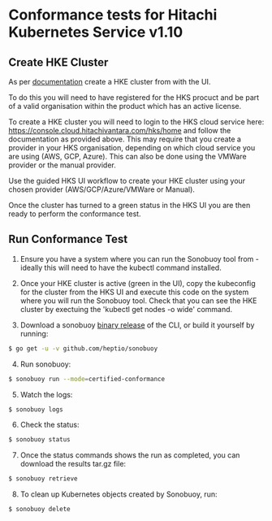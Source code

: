 # Conformance tests for Hitachi Kubernetes Service v1.10

## Create HKE Cluster

As per [documentation](https://knowledge.hitachivantara.com/Documents/Cloud_Services/Kubernetes_Service) create a HKE cluster from with the UI.

To do this you will need to have registered for the HKS procuct and be part of a valid organisation within the product which has an active license.

To create a HKE cluster you will need to login to the HKS cloud service here: https://console.cloud.hitachivantara.com/hks/home and follow the documentation as provided above. This may require that you create a provider in your HKS organisation, depending on which cloud service you are using (AWS, GCP, Azure). This can also be done using the VMWare provider or the manual provider.

Use the guided HKS UI workflow to create your HKE cluster using your chosen provider (AWS/GCP/Azure/VMWare or Manual).

Once the cluster has turned to a green status in the HKS UI you are then ready to perform the conformance test.


## Run Conformance Test

1. Ensure you have a system where you can run the Sonobuoy tool from - ideally this will need to have the kubectl command installed.

2. Once your HKE cluster is active (green in the UI), copy the kubeconfig for the cluster from the HKS UI and execute this code on the system where you will run the Sonobuoy tool. Check that you can see the HKE cluster by exectuing the 'kubectl get nodes -o wide' command.

3. Download a sonobuoy [binary release](https://github.com/heptio/sonobuoy/releases) of the CLI, or build it yourself by running:
```sh
$ go get -u -v github.com/heptio/sonobuoy
```

4. Run sonobuoy:
```sh
$ sonobuoy run --mode=certified-conformance
```

5. Watch the logs:
```sh
$ sonobuoy logs
```

6. Check the status:
```sh
$ sonobuoy status
```

7. Once the status commands shows the run as completed, you can download the results tar.gz file:
```sh
$ sonobuoy retrieve
```

8. To clean up Kubernetes objects created by Sonobuoy, run:
```
$ sonobuoy delete